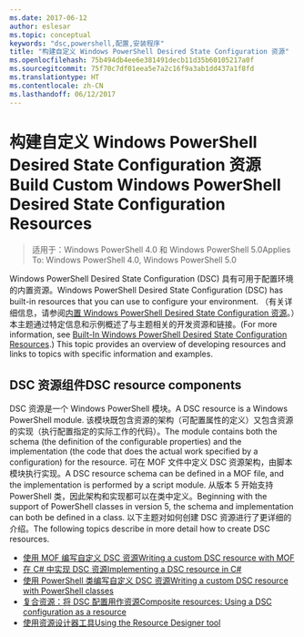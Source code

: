 ```yaml
---
ms.date: 2017-06-12
author: eslesar
ms.topic: conceptual
keywords: "dsc,powershell,配置,安装程序"
title: "构建自定义 Windows PowerShell Desired State Configuration 资源"
ms.openlocfilehash: 75b494db4ee6e381491decb11d35b60105217a0f
ms.sourcegitcommit: 75f70c7df01eea5e7a2c16f9a3ab1dd437a1f8fd
ms.translationtype: HT
ms.contentlocale: zh-CN
ms.lasthandoff: 06/12/2017
---
```

# <a name="build-custom-windows-powershell-desired-state-configuration-resources"></a><span data-ttu-id="df502-103">构建自定义 Windows PowerShell Desired State Configuration 资源</span><span class="sxs-lookup"><span data-stu-id="df502-103">Build Custom Windows PowerShell Desired State Configuration Resources</span></span>

> <span data-ttu-id="df502-104">适用于：Windows PowerShell 4.0 和 Windows PowerShell 5.0</span><span class="sxs-lookup"><span data-stu-id="df502-104">Applies To: Windows PowerShell 4.0, Windows PowerShell 5.0</span></span>

<span data-ttu-id="df502-105">Windows PowerShell Desired State Configuration (DSC) 具有可用于配置环境的内置资源。</span><span class="sxs-lookup"><span data-stu-id="df502-105">Windows PowerShell Desired State Configuration (DSC) has built-in resources that you can use to configure your environment.</span></span> <span data-ttu-id="df502-106">（有关详细信息，请参阅[内置 Windows PowerShell Desired State Configuration 资源](builtInResource.md)。）本主题通过特定信息和示例概述了与主题相关的开发资源和链接。</span><span class="sxs-lookup"><span data-stu-id="df502-106">(For more information, see [Built-In Windows PowerShell Desired State Configuration Resources](builtInResource.md).) This topic provides an overview of developing resources and links to topics with specific information and examples.</span></span>

## <a name="dsc-resource-components"></a><span data-ttu-id="df502-107">DSC 资源组件</span><span class="sxs-lookup"><span data-stu-id="df502-107">DSC resource components</span></span>

<span data-ttu-id="df502-108">DSC 资源是一个 Windows PowerShell 模块。</span><span class="sxs-lookup"><span data-stu-id="df502-108">A DSC resource is a Windows PowerShell module.</span></span> <span data-ttu-id="df502-109">该模块既包含资源的架构（可配置属性的定义）又包含资源的实现（执行配置指定的实际工作的代码）。</span><span class="sxs-lookup"><span data-stu-id="df502-109">The module contains both the schema (the definition of the configurable properties) and the implementation (the code that does the actual work specified by a configuration) for the resource.</span></span> <span data-ttu-id="df502-110">可在 MOF 文件中定义 DSC 资源架构，由脚本模块执行实现。</span><span class="sxs-lookup"><span data-stu-id="df502-110">A DSC resource schema can be defined in a MOF file, and the implementation is performed by a script module.</span></span> <span data-ttu-id="df502-111">从版本 5 开始支持 PowerShell 类，因此架构和实现都可以在类中定义。</span><span class="sxs-lookup"><span data-stu-id="df502-111">Beginning with the support of PowerShell classes in version 5, the schema and implementation can both be defined in a class.</span></span> <span data-ttu-id="df502-112">以下主题对如何创建 DSC 资源进行了更详细的介绍。</span><span class="sxs-lookup"><span data-stu-id="df502-112">The following topics describe in more detail how to create DSC resources.</span></span>

* [<span data-ttu-id="df502-113">使用 MOF 编写自定义 DSC 资源</span><span class="sxs-lookup"><span data-stu-id="df502-113">Writing a custom DSC resource with MOF</span></span>](authoringResourceMOF.md) 
* [<span data-ttu-id="df502-114">在 C# 中实现 DSC 资源</span><span class="sxs-lookup"><span data-stu-id="df502-114">Implementing a DSC resource in C#</span></span>](authoringResourceMofCS.md) 
* [<span data-ttu-id="df502-115">使用 PowerShell 类编写自定义 DSC 资源</span><span class="sxs-lookup"><span data-stu-id="df502-115">Writing a custom DSC resource with PowerShell classes</span></span>](authoringResourceClass.md) 
* [<span data-ttu-id="df502-116">复合资源：将 DSC 配置用作资源</span><span class="sxs-lookup"><span data-stu-id="df502-116">Composite resources: Using a DSC configuration as a resource</span></span>](authoringResourceComposite.md) 
* [<span data-ttu-id="df502-117">使用资源设计器工具</span><span class="sxs-lookup"><span data-stu-id="df502-117">Using the Resource Designer tool</span></span>](authoringResourceMofDesigner.md) 

